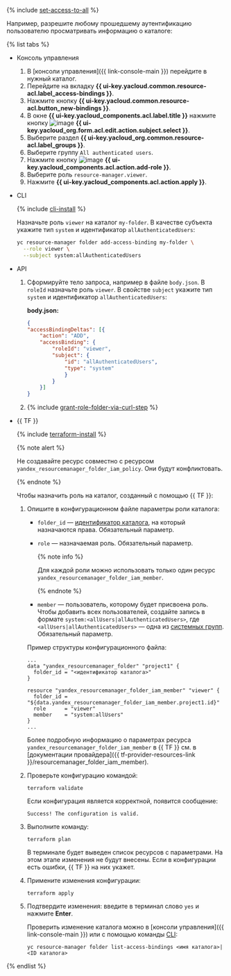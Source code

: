 {% include [set-access-to-all](set-access-to-all.md) %}

Например, разрешите любому прошедшему аутентификацию пользователю просматривать информацию о каталоге:

{% list tabs %}

- Консоль управления

    1. В [консоли управления]({{ link-console-main }}) перейдите в нужный каталог.
    1. Перейдите на вкладку **{{ ui-key.yacloud.common.resource-acl.label_access-bindings }}**.
    1. Нажмите кнопку **{{ ui-key.yacloud.common.resource-acl.button_new-bindings }}**.
    1. В окне **{{ ui-key.yacloud_components.acl.label.title }}** нажмите кнопку ![image](../../_assets/plus-sign.svg) **{{ ui-key.yacloud_org.form.acl.edit.action.subject.select }}**.
    1. Выберите раздел **{{ ui-key.yacloud_org.common.resource-acl.label_groups }}**.
    1. Выберите группу `All authenticated users`.
    1. Нажмите кнопку ![image](../../_assets/plus-sign.svg) **{{ ui-key.yacloud_components.acl.action.add-role }}**.
    1. Выберите роль `resource-manager.viewer`.
    1. Нажмите **{{ ui-key.yacloud_components.acl.action.apply }}**.

- CLI

  {% include [cli-install](../cli-install.md) %}

  Назначьте роль `viewer` на каталог `my-folder`. В качестве субъекта укажите тип `system` и идентификатор `allAuthenticatedUsers`:

  ```bash
  yc resource-manager folder add-access-binding my-folder \
    --role viewer \
    --subject system:allAuthenticatedUsers
  ```

- API

    1. Сформируйте тело запроса, например в файле `body.json`. В `roleId` назначьте роль `viewer`. В свойстве `subject` укажите тип `system` и идентификатор `allAuthenticatedUsers`:

        **body.json:**
        ```json
        {
        "accessBindingDeltas": [{
            "action": "ADD",
            "accessBinding": {
                "roleId": "viewer",
                "subject": {
                    "id": "allAuthenticatedUsers",
                    "type": "system"
                    }
                }
            }]
        }
        ```

    1. {% include [grant-role-folder-via-curl-step](grant-role-folder-via-curl-step.md) %}

- {{ TF }}

  {% include [terraform-install](../../_includes/terraform-install.md) %}

  {% note alert %}

  Не создавайте ресурс совместно с ресурсом `yandex_resourcemanager_folder_iam_policy`. Они будут конфликтовать.

  {% endnote %}

  Чтобы назначить роль на каталог, созданный с помощью {{ TF }}:

  1. Опишите в конфигурационном файле параметры роли каталога:

     * `folder_id` — [идентификатор каталога](../../resource-manager/operations/folder/get-id.md), на который назначаются права. Обязательный параметр.
     * `role` — назначаемая роль. Обязательный параметр.

       {% note info %}

       Для каждой роли можно использовать только один ресурс `yandex_resourcemanager_folder_iam_member`.

       {% endnote %}

     * `member` — пользователь, которому будет присвоена роль. Чтобы добавить всех пользователей, создайте запись в формате `system:<allUsers|allAuthenticatedUsers>`, где `<allUsers|allAuthenticatedUsers>` — одна из [системных групп](../../iam/concepts/access-control/system-group.md). Обязательный параметр.

     Пример структуры конфигурационного файла:

     ```hcl
     ...
     data "yandex_resourcemanager_folder" "project1" {
       folder_id = "<идентификатор каталога>"
     }

     resource "yandex_resourcemanager_folder_iam_member" "viewer" {
       folder_id = "${data.yandex_resourcemanager_folder_iam_member.project1.id}"
       role      = "viewer"
       member    = "system:allUsers"
     }
     ...
     ```

     Более подробную информацию о параметрах ресурса `yandex_resourcemanager_folder_iam_member` в {{ TF }} см. в [документации провайдера]({{ tf-provider-resources-link }}/resourcemanager_folder_iam_member).
  
  1. Проверьте конфигурацию командой:
     ```
     terraform validate
     ```
     
     Если конфигурация является корректной, появится сообщение:
     
     ```
     Success! The configuration is valid.
     ```

  1. Выполните команду:
     ```
     terraform plan
     ```
  
     В терминале будет выведен список ресурсов с параметрами. На этом этапе изменения не будут внесены. Если в конфигурации есть ошибки, {{ TF }} на них укажет.

  1. Примените изменения конфигурации:
     ```
     terraform apply
     ```
     
  1. Подтвердите изменения: введите в терминал слово `yes` и нажмите **Enter**.

     Проверить изменение каталога можно в [консоли управления]({{ link-console-main }}) или с помощью команды [CLI](../../cli/quickstart.md):

     ```
     yc resource-manager folder list-access-bindings <имя каталога>|<ID каталога>
     ```

{% endlist %}
